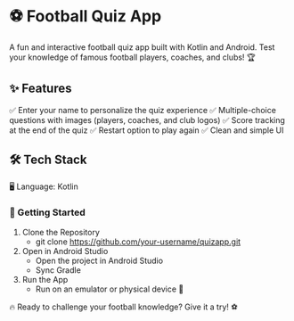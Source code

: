 # ⚽ Football Quiz App

A fun and interactive football quiz app built with Kotlin and Android.
Test your knowledge of famous football players, coaches, and clubs! 🏆

## ✨ Features
  ✅ Enter your name to personalize the quiz experience
  ✅ Multiple-choice questions with images (players, coaches, and club logos)
  ✅ Score tracking at the end of the quiz
  ✅ Restart option to play again
  ✅ Clean and simple UI


## 🛠️ Tech Stack
  🖥 Language: Kotlin

### 🚀 Getting Started
1. Clone the Repository
     - git clone https://github.com/your-username/quizapp.git
2. Open in Android Studio
    - Open the project in Android Studio
    - Sync Gradle
3. Run the App
    - Run on an emulator or physical device 🎉

🔥 Ready to challenge your football knowledge? Give it a try! ⚽
